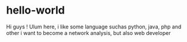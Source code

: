 # hello-world

Hi guys !
Ulum here, i like some language suchas python, java, php and other
i want to become a network analysis, but also web developer
